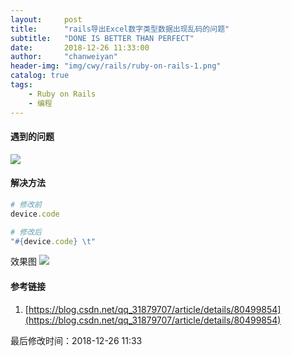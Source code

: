 ```yaml
---
layout:     post
title:      "rails导出Excel数字类型数据出现乱码的问题"
subtitle:   "DONE IS BETTER THAN PERFECT"
date:       2018-12-26 11:33:00
author:     "chanweiyan"
header-img: "img/cwy/rails/ruby-on-rails-1.png"
catalog: true
tags:
    - Ruby on Rails
    - 编程
---
```


#### 遇到的问题
![](https://ws2.sinaimg.cn/large/006tNbRwly1fyjzor9tb6j30ak03hdfz.jpg)

#### 解决方法
```ruby
# 修改前
device.code

# 修改后
"#{device.code} \t"
```
效果图
![](https://ws4.sinaimg.cn/large/006tNbRwly1fyjzoumr9pj30ao02vmx9.jpg)

#### 参考链接
1. [https://blog.csdn.net/qq_31879707/article/details/80499854](https://blog.csdn.net/qq_31879707/article/details/80499854)


最后修改时间：2018-12-26 11:33

